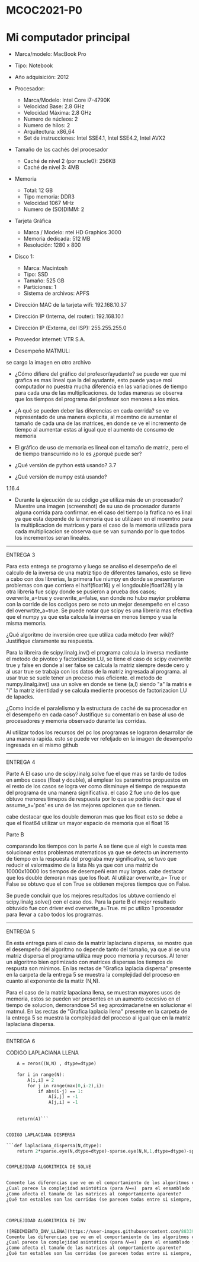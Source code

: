 # MCOC2021-P0

# Mi computador principal

* Marca/modelo: MacBook Pro
* Tipo: Notebook
* Año adquisición: 2012
* Procesador:
  * Marca/Modelo: Intel Core i7-4790K
  * Velocidad Base: 2.8 GHz
  * Velocidad Máxima: 2.8 GHz
  * Numero de núcleos: 2 
  * Numero de hilos: 2
  * Arquitectura: x86_64
  * Set de instrucciones: Intel SSE4.1, Intel SSE4.2, Intel AVX2
* Tamaño de las cachés del procesador
  * Caché de nivel 2 (por nucle0): 256KB
  * Caché de nivel 3: 4MB
* Memoria 
  * Total: 12 GB
  * Tipo memoria: DDR3
  * Velocidad 1067 MHz
  * Numero de (SO)DIMM: 2
* Tarjeta Gráfica
  * Marca / Modelo: ntel HD Graphics 3000
  * Memoria dedicada: 512 MB
  * Resolución: 1280 x 800
* Disco 1: 
  * Marca: Macintosh
  * Tipo: SSD
  * Tamaño: 525 GB
  * Particiones: 1
  * Sistema de archivos: APFS
  
* Dirección MAC de la tarjeta wifi:  192.168.10.37
* Dirección IP (Interna, del router): 192.168.10.1
* Dirección IP (Externa, del ISP): 255.255.255.0
* Proveedor internet: VTR S.A.


* Desempeño MATMUL:

se cargo la imagen en otro archivo



* ¿Cómo difiere del gráfico del profesor/ayudante?
se puede ver que mi grafica es mas lineal que la del ayudante, esto puede yaque moi computador no puestra mucha diferencia en las variaciones de tiempo para cada una de las multiplicaciones. de todas maneras se observa que los tiempos del programa del profesor son menores a los mios.

* ¿A qué se pueden deber las diferencias en cada corrida?
 se ve representado de una manera explicita, al moemtno de aumentar el tamaño de cada una de las matrices, en donde se ve el incremento de tiempo al aumentar estas al igual que el aumento de consumo de memoria

* El gráfico de uso de memoria es lineal con el tamaño de matriz, pero el de tiempo transcurrido no lo es ¿porqué puede ser?
* ¿Qué versión de python está usando?
3.7

* ¿Qué versión de numpy está usando?

1.16.4

* Durante la ejecución de su código ¿se utiliza más de un procesador? Muestre una imagen (screenshot) de su uso de procesador durante alguna corrida para confirmar. 
en el caso del tiempo la frafica no es linal ya que esta depende de la memoria que se utilizaen en el moemtno para la multiplicacion de matrices y para el caso de la memoria utilizada para cada multiplicacion se observa que se van sumando por lo que todos los incrementos seran lineales.

--------------------------------------------------------------------------------------------------------------------------------------------------------------------

ENTREGA 3

Para esta entrega se programo y luego se analiso el desempeño de el calculo de la inversa de una matriz tipo de diferentes tamaños, esto se llevo a cabo con dos librerias, la primera fue niumpy en donde se presentaron problemas con que corriera el half(float16) y el longdouble(float128) y la otra libreria fue scipy donde se pusieron a prueba dos casos; overwrite_a=true y overwrite_a=false, esn donde no hubo mayior problema con la corride de los codigos pero se noto un mejor desempeño en el caso del overwrtite_a=true.
Se puede notar que scipy es una libreria mas efectiva que el numpy ya que esta calcula la inversa en menos tiempo y usa la misma memoria.

¿Qué algoritmo de inversión cree que utiliza cada método (ver wiki)? Justifique claramente su respuesta.

Para la libreira de scipy.linalg.inv() el programa calcula la inversa mediante el metodo de pivoteo y factorizacion LU, se tiene el caso de scipy overwrite true y false en donde al ser false se calcula la matriz siempre desde cero y al usar true se trabaja con los datos de la matriz ingresada al programa. al usar true se suele tener un proceso mas eficiente.
el metodo de numpy.linalg.inv() usa un solve en donde se tiene (a,I) siendo "a" la matris e "i" la matriz identidad y se calcula mediente procesos de factorizacion LU de lapacks.


¿Como incide el paralelismo y la estructura de caché de su procesador en el desempeño en cada caso? Justifique su comentario en base al uso de procesadores y memoria observado durante las corridas. 


Al utilizar todos los recursos del pc los programas se lograron desarrollar de una manera rapida. esto se puede ver refeljado en la imagen de desempeño ingresada en el mismo github

-------------------------------------------------------------------------------------------------------------------------------------------------------------------

ENTREGA 4

Parte A
El caso uno de scipy.linalg.solve fue el que mas se tardo de todos en ambos casos (float y double), al emplear los parametros propuestos en el resto de los casos se logra ver como disminuye el tiempo de respuesta del programa de una manera significativa. el caso 2 fue uno de los que obtuvo menores timepos de respuesta por lo que se podria decir que el assume_a='pos' es una de las mejores opciones  que se tienen.

cabe destacar que los double demoran mas que los float esto se debe a que el float64 utilizar un mayor espacio de memoria que el float 16


Parte B

comparando los tiempos con la parte A se tiene que al eigh le cuesta mas solucionar estos problemas matematicos ya que se detecto un incremento de tiempo en la respuesta del prograba muy significativa, se tuvo que reducir el valormaximo de la lista Ns ya que con una matriz de 10000x10000 los tiempos de desempeñi eran muy largos. cabe destacar que los double demoran mas que los float.
Al utilizar overwrite_a= True or False se obtuvo que el con True se obtienen mejores tiempos que on False.


Se puede concluir que los mejores resultados los ubtuve corriendo el scipy.linalg.solve() con el caso dos. Para la parte B el mejor resultado obtuvido fue con driver evd overwrite_a=True. mi pc utilizo 1 procesador para llevar a cabo todos los programas.


-------------------------------------------------------------------------------------------------------------------------------------------------------------------

ENTREGA 5

En esta entrega para el caso de la matriz laplaciana dispersa, se mostro que el desempeño del algoritmo no depende tanto del tamaño, ya que al se una matriz dispersa el programa utiliza muy poco memoria y recursos. Al tener un algoritmo bien optimizado con matrices dispersas los tiempos de respusta son minimos. 
En las rectas de "Grafica laplacia dispersa" presente en la carpeta de la entrega 5 se muestra la complejidad del proceso en cuanto al exponente de la matiz (N,N).

Para el caso de la matriz lapaciana llena, se muestran mayores usos de memoria, estos se pueden ver presentes en un aumento excesivo en el tiempo de solucion, demorandose 54 seg aproximadanetne en solucionar el matmul. En las rectas de "Grafica laplacia llena" presente en la carpeta de la entrega 5 se muestra la complejidad del proceso al igual que en la matriz laplaciana dispersa.


-------------------------------------------------------------------------------------------------------------------------------------------------------------------

ENTREGA 6


CODIGO LAPLACIANA LLENA


```def laplaciana_llena(N, dtype):
    A = zeros((N,N) , dtype=dtype)
    
    for i in range(N):
        A[i,i] = 2
        for j in range(max(0,i-2),i):
            if abs(i-j) == 1:
                A[i,j] = -1
                A[j,i] = -1
        
        
    return(A)```


CODIGO LAPLACIANA DISPERSA

```def laplaciana_dispersa(N,dtype):
    return 2*sparse.eye(N,dtype=dtype)-sparse.eye(N,N,1,dtype=dtype)-sparse.eye(N,N,-1,dtype=dtype)```


COMPLEJIDAD ALGORITMICA DE SOLVE


Comente las diferencias que ve en el comportamiento de los algoritmos en el caso de matrices llenas y dispersas.
¿Cual parece la complejidad asintótica (para 𝑁→∞)  para el ensamblado y solución en ambos casos y porqué?
¿Como afecta el tamaño de las matrices al comportamiento aparente?
¿Qué tan estables son las corridas (se parecen todas entre si siempre, nunca, en un rango)?



COMPLEJIDAD ALGORITMICA DE INV

![REDIMIENTO_INV_LLENA](https://user-images.githubusercontent.com/88339852/132021295-020d9301-806e-4c8c-8e19-37788f5bfa53.png)![RENDIMIENTO_INV_DISPERSA](https://user-images.githubusercontent.com/88339852/132021306-9d8307de-d6b3-4133-85ff-e68d50d0d32f.png)
Comente las diferencias que ve en el comportamiento de los algoritmos en el caso de matrices llenas y dispersas.
¿Cual parece la complejidad asintótica (para 𝑁→∞)  para el ensamblado y solución en ambos casos y porqué?
¿Como afecta el tamaño de las matrices al comportamiento aparente?
¿Qué tan estables son las corridas (se parecen todas entre si siempre, nunca, en un rango)?


